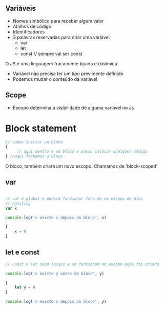 ## Variáveis

* Nomes simbólico para receber algum valor
* Atalhos de código
* Identificadores
* 3 palavras reservadas para criar uma variável
    * var
    * let
    * const // sempre vai ser const 



O JS é uma linguagem fracamente tipada e dinâmica
- Variável não precisa ter um tipo previmente definido
- Podemos mudar o conteúdo da variável


## Scope

* Escopo determina a visibilidade de alguma variável no Js

# Block statement

```js
// vamos iniciar um bloco
{
     // aqui dentro é um bloco e posso colocar qualquer código
} //aqui fechamos o bloco
```
O bloco, também criará um novo escopo. Chamamos de 'block-scoped'



## var
```js

// var é global e poderá funcionar fora de um escopo de bloc
// hoisting
var x

console.log('> existe x depois do bloco', x)

{
    x = 0
}

```

## let e const

```js
// const e let sãop locais e só funcionam no escopo onde foi criada

console.log('> existe y antes do bloco', y)

{
    let y = 0
}

console.log('> existe x depois do bloco', y)
```
